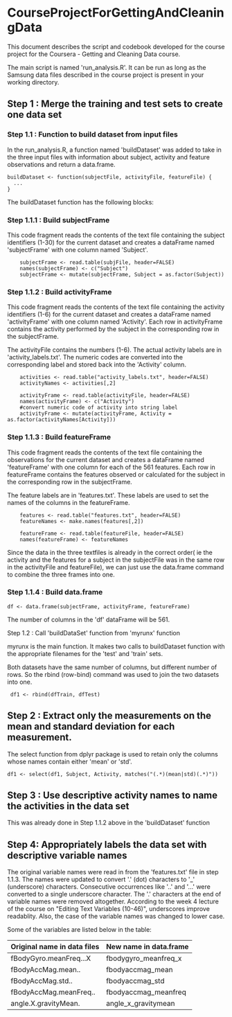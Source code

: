 # CourseProjectForGettingAndCleaningData

This document describes the script and codebook developed for the course project
for the Coursera - Getting and Cleaning Data course.

The main script is named 'run_analysis.R'. It can be run as long as the
Samsung data files described in the course project is present in your working directory.

## Step 1 : Merge the training and test sets to create one data set

### Step 1.1 : Function to build dataset from input files

In the run_analysis.R, a function named 'buildDataset' was added to take in the
three input files with information about subject, activity and feature observations
and return a data.frame.

```{r}
buildDataset <- function(subjectFile, activityFile, featureFile) {
  ...
}
```

The buildDataset function has the following blocks:

### Step 1.1.1 : Build subjectFrame
This code fragment reads the contents of the text file containing the subject identifiers (1-30)
for the current dataset and creates a dataFrame named 'subjectFrame' with one column named 'Subject'.

```{r}
    subjectFrame <- read.table(subjFile, header=FALSE)
    names(subjectFrame) <- c("Subject")
    subjectFrame <- mutate(subjectFrame, Subject = as.factor(Subject))
```

### Step 1.1.2 : Build activityFrame
This code fragment reads the contents of the text file containing the activity identifiers (1-6)
for the current dataset and creates a dataFrame named 'activityFrame' with one column named 'Activity'.
Each row in activityFrame contains the activity performed by the subject in the corresponding row in the 
subjectFrame. 

The activityFile contains the numbers (1-6). The actual activity labels are in 'activity_labels.txt'.
The numeric codes are converted into the corresponding label and stored back into the 'Activity' column.

```{r}
    activities <- read.table("activity_labels.txt", header=FALSE)
    activityNames <- activities[,2]
    
    activityFrame <- read.table(activityFile, header=FALSE)
    names(activityFrame) <- c("Activity")
    #convert numeric code of activity into string label
    activityFrame <- mutate(activityFrame, Activity = as.factor(activityNames[Activity]))
```

### Step 1.1.3 : Build featureFrame
This code fragment reads the contents of the text file containing the observations 
for the current dataset and creates a dataFrame named 'featureFrame' with one column for
each of the 561 features. Each row in featureFrame contains the features observed or calculated
for the subject in the corresponding row in the subjectFrame.

The feature labels are in 'features.txt'. These labels are used to set the names of the
columns in the featureFrame.

```{r}
    features <- read.table("features.txt", header=FALSE)
    featureNames <- make.names(features[,2])
    
    featureFrame <- read.table(featureFile, header=FALSE)
    names(featureFrame) <- featureNames
```

Since the data in the three textfiles is already in the correct order( ie the activity and
the features for a subject in the subjectFile was in the same row in the activityFile and
featureFile), we can just use the data.frame command to combine the three frames into one.

### Step 1.1.4 : Build data.frame

```{r}
df <- data.frame(subjectFrame, activityFrame, featureFrame)
```
The number of columns in the 'df' dataFrame will be 561. 

Step 1.2 : Call 'buildDataSet' function from 'myrunx' function

myrunx is the main function. It makes two calls to buildDataset
function with the appropriate filenames for the 'test' and 'train' sets.

Both datasets have the same number of columns, but different number of rows.
So the rbind (row-bind) command was used to join the two datasets into one.

```{r}
 df1 <- rbind(dfTrain, dfTest)
```

## Step 2 : Extract only the measurements on the mean and standard deviation for each measurement. 

The select function from dplyr package is used to retain only the columns
whose names contain either 'mean' or 'std'.

```{r}
df1 <- select(df1, Subject, Activity, matches("(.*)(mean|std)(.*)"))
```

## Step 3 : Use descriptive activity names to name the activities in the data set
This was already done in Step 1.1.2 above in the 'buildDataset' function

## Step 4: Appropriately labels the data set with descriptive variable names

The original variable names were read in from the 'features.txt' file in step 1.1.3.
The names were updated to convert '.' (dot) characters to '_' (underscore) characters.
Consecutive occurrences like '..' and '...' were converted to a single underscore character. The '.' characters at
the end of variable names were removed altogether. According to the week 4 lecture of the course on "Editing Text Variables (10-46)", underscores improve readablity. Also, the case of the variable names was changed to lower case.

Some of the variables are listed below in the table:

|Original name in data files    | New name in data.frame|
|-------------------------------|----------------------|
|fBodyGyro.meanFreq...X  | fbodygyro_meanfreq_x |            
|fBodyAccMag.mean..      | fbodyaccmag_mean     |                 
|fBodyAccMag.std..       | fbodyaccmag_std      |            
|fBodyAccMag.meanFreq..  | fbodyaccmag_meanfreq |            
|angle.X.gravityMean.    | angle_x_gravitymean  |


